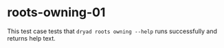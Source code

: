 
# roots-owning-01

This test case tests that `dryad roots owning --help` runs successfully and returns help text.